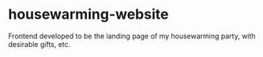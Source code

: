 # housewarming-website
Frontend developed to be the landing page of my housewarming party, with desirable gifts, etc.    
 